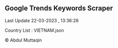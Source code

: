 

## Google Trends Keywords Scraper 
 
Last Update 22-03-2023 , 13:36:28

Country List :
VIETNAM.json



© Abdul Muttaqin 
